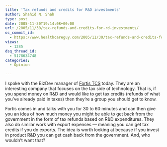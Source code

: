 ```yaml
---
title: 'Tax refunds and credits for R&D investments'
author: Shahid N. Shah
type: post
date: 2005-11-30T19:14:08+00:00
url: /2005/11/30/tax-refunds-and-credits-for-rd-investments/
oc_commit_id:
  - https://www.healthcareguy.com/2005/11/30/tax-refunds-and-credits-for-rd-investments/1478768940
views:
  - 1285
dsq_thread_id:
  - 5178634748
categories:
  - Opinion

---
```

I spoke with the BizDev manager of [Fortis TCS][1] today. They are an interesting company that focuses on the tax side of technology. That is, if you spend money on R&D and would like to get tax credits (refunds of what you&#8217;ve already paid in taxes) then they&#8217;re a group you should get to know.

Fortis comes in and talks with you for 30 to 60 minutes and can then give you an idea of how much money you might be able to get back from the government in the form of tax refunds based on R&D expenditures. They also do similar work with export expenses &#8212; meaning you can get tax credits if you do exports. The idea is worth looking at because if you invest in product R&D you can get cash back from the government. And, who wouldn&#8217;t want that?

 [1]: http://www.fortistcs.com/